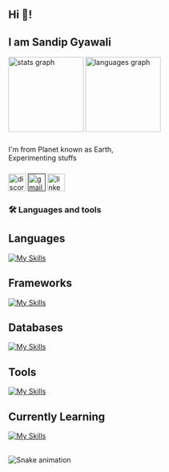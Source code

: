   ###
  <div>
    <h2>Hi 👋!</h2>
    <h2>I am Sandip Gyawali</h2>
  </div>


<div>
  <img src="https://github-readme-stats.vercel.app/api?username=sandipgyawali&hide_title=false&hide_rank=false&show_icons=true&include_all_commits=true&count_private=true&disable_animations=false&theme=dracula&locale=en&hide_border=false" height="150" alt="stats graph"  />
  <img src="https://github-readme-stats.vercel.app/api/top-langs?username=sandipgyawali&locale=en&hide_title=false&layout=compact&card_width=320&langs_count=5&theme=dracula&hide_border=false" height="150" alt="languages graph"  />
</div>

###

<p align="left">I'm from Planet known as Earth,<br/>Experimenting stuffs</p>

###
<div>
    <a href="https://discordapp.com/users/discordapp.com/users/512619758966013962"><img src="https://img.shields.io/static/v1?message=Discord&logo=discord&label=&color=7289DA&logoColor=white&labelColor=&style=for-the-badge" height="35" alt="discord logo"  /></a>
    <a href=""><img src="https://img.shields.io/static/v1?message=Gmail&logo=gmail&label=&color=D14836&logoColor=white&labelColor=&style=for-the-badge" height="35" alt="gmail logo"  /></a>
    <a href="https://www.linkedin.com/in/sandip-gyawali-615681211/"><img src="https://img.shields.io/static/v1?message=LinkedIn&logo=linkedin&label=&color=0077B5&logoColor=white&labelColor=&style=for-the-badge" height="35" alt="linkedin logo"  /></a>
    
  </div>

###

<h3 align="left">🛠 Languages and tools</h3>
  
  ###
<h2>Languages</h2>

[![My Skills](https://skillicons.dev/icons?i=js,ts,java)](https://skillicons.dev)

<h2>Frameworks</h2>

[![My Skills](https://skillicons.dev/icons?i=express,react,redux,tailwind,selenium,spring)](https://skillicons.dev)

<h2>Databases</h2>

[![My Skills](https://skillicons.dev/icons?i=mongodb,postgres)](https://skillicons.dev)

<h2>Tools</h2>

[![My Skills](https://skillicons.dev/icons?i=vscode,docker,git)](https://skillicons.dev)

###

<h2>Currently Learning</h2>

[![My Skills](https://skillicons.dev/icons?i=ts,redis,postgres)](https://skillicons.dev)



<br clear="both">

<img src="https://profile-readme-generator.com/assets/snake.svg" alt="Snake animation" />

###
